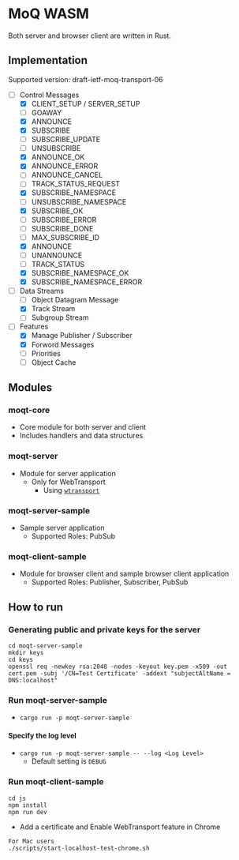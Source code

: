 # MoQ WASM

Both server and browser client are written in Rust.

## Implementation

Supported version: draft-ietf-moq-transport-06

- [ ] Control Messages
  - [x] CLIENT_SETUP / SERVER_SETUP
  - [ ] GOAWAY
  - [x] ANNOUNCE
  - [x] SUBSCRIBE
  - [ ] SUBSCRIBE_UPDATE
  - [ ] UNSUBSCRIBE
  - [x] ANNOUNCE_OK
  - [x] ANNOUNCE_ERROR
  - [ ] ANNOUNCE_CANCEL
  - [ ] TRACK_STATUS_REQUEST
  - [x] SUBSCRIBE_NAMESPACE
  - [ ] UNSUBSCRIBE_NAMESPACE
  - [x] SUBSCRIBE_OK
  - [ ] SUBSCRIBE_ERROR
  - [ ] SUBSCRIBE_DONE
  - [ ] MAX_SUBSCRIBE_ID
  - [x] ANNOUNCE
  - [ ] UNANNOUNCE
  - [ ] TRACK_STATUS
  - [x] SUBSCRIBE_NAMESPACE_OK
  - [x] SUBSCRIBE_NAMESPACE_ERROR
- [ ] Data Streams
  - [ ] Object Datagram Message
  - [x] Track Stream
  - [ ] Subgroup Stream
- [ ] Features
  - [x] Manage Publisher / Subscriber
  - [x] Forword Messages
  - [ ] Priorities
  - [ ] Object Cache

## Modules

### moqt-core

- Core module for both server and client
- Includes handlers and data structures

### moqt-server

- Module for server application
  - Only for WebTransport
    - Using [`wtransport`](https://github.com/BiagioFesta/wtransport)

### moqt-server-sample

- Sample server application
  - Supported Roles: PubSub

### moqt-client-sample

- Module for browser client and sample browser client application
  - Supported Roles: Publisher, Subscriber, PubSub

## How to run

### Generating public and private keys for the server

```shell
cd moqt-server-sample
mkdir keys
cd keys
openssl req -newkey rsa:2048 -nodes -keyout key.pem -x509 -out cert.pem -subj '/CN=Test Certificate' -addext "subjectAltName = DNS:localhost"

```

### Run moqt-server-sample

- `cargo run -p moqt-server-sample`

#### Specify the log level

- `cargo run -p moqt-server-sample -- --log <Log Level>`
  - Default setting is `DEBUG`

### Run moqt-client-sample

```shell
cd js
npm install
npm run dev
```

- Add a certificate and Enable WebTransport feature in Chrome

```shell
For Mac users
./scripts/start-localhost-test-chrome.sh
```
